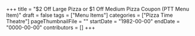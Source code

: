+++
title = "$2 Off Large Pizza or $1 Off Medium Pizza Coupon (PTT Menu Item)"
draft = false
tags = ["Menu Items"]
categories = ["Pizza Time Theatre"]
pageThumbnailFile = ""
startDate = "1982-00-00"
endDate = "0000-00-00"
contributors = []
+++
